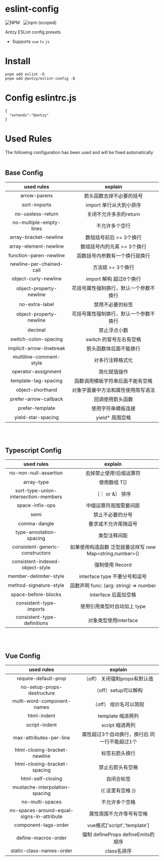 # eslint-config
![NPM](https://img.shields.io/npm/l/@antzy/eslint-config) &nbsp;
![npm (scoped)](https://img.shields.io/npm/v/@antzy/eslint-config?color=%20) <br/>

Antzy ESLint config presets

-  Supports `vue`  `ts` `js`

# Install
```
pnpm add eslint -D
pnpm add @antzy/eslint-config -D
```

# Config eslintrc.js
```
{
  "extends":"@antzy"
}
```

# Used Rules
The following configuration has been used and will be fixed automatically <br><br>

## Base Config 

|        used rules        |            explain             |
| :----------------------: | :----------------------------: |
|       arrow-parens       |    箭头函数去掉不必要的括号      |
|       sort-imports       |    import 单行从大到小排序      |
|    no-useless-return     |     关闭不允许多余的return      |
| no-multiple-empty-lines  |         不允许多个空行          |
|  array-bracket-newline   |    数组括号前后 >= 3个换行       |
|  array-element-newline   |  数组括号内的元素 >= 3个换行      |
|  function-paren-newline  | 函数括号内参数有一个换行就换行     |
| newline-per-chained-call |       方法链 >= 3个换行         |
|   object-curly-newline   |    import 解构 超过6个换行      |
| object-property-newline  | 花括号属性强制换行，默认一个参数不换行 |
| no-extra-label           | 禁用不必要的标签 |
| object-property-newline  | 花括号属性强制换行，默认一个参数不换行 |
| decimal                  | 禁止浮点小数 |
| switch-colon-spacing     | switch 的冒号左右有空格 |
| implicit-arrow-linebreak  | 箭头函数体后面不能换行 |
| multiline-comment-style  | 对多行注释格式化 |
| operator-assignment      | 简化赋值操作 |
| template-tag-spacing  | 函数调用模板字符串后面不能有空格 |
| object-shorthand  | 对象字面量中方法和属性使用简写语法 |
| prefer-arrow-callback  | 回调使用箭头函数 |
| prefer-template  | 使用字符串模板连接 |
| yield-star-spacing  | yield* 周围空格 |



<br/><br/>

## Typescript Config 

|        used rules        |            explain             |
| :----------------------: | :----------------------------: |
|  no-non-null-assertion   |    去掉禁止使用!后缀运算符     |
|       array-type         |            使用数组 T[]      |
| sort-type-union-intersection-members |  （｜ or &） 排序 |
| space-infix-ops          |         中缀运算符周围需要间距 |
| semi                     |         禁止不必要的分号 |
| comma-dangle             |         要求或不允许尾随逗号 |
| type-annotation-spacing  |         类型注释间距 |
| consistent-generic-constructors  |  如果使用构造函数 泛型就要这样写 new Map<string,number>() |
| consistent-indexed-object-style  |         强制使用 Record |
| member-delimiter-style    |   interface type 不要分号和逗号 |
| method-signature-style    |   函数声明 func: (arg: string) => number |
| space-before-blocks   |   interface 后面加空格 |
| consistent-type-imports    |   使用引用类型时自动加上 type |
| consistent-type-definitions    |   对象类型使用interface |





<br/><br/>

## Vue Config 

|        used rules        |            explain             |
| :----------------------: | :----------------------------: |
|  require-default-prop   | （off） 关闭强制props有默认值     |
|  no-setup-props-destructure  |   （off）setup可以解构    |
| multi-word-component-names          | （off）  组价名可以简短 |
|        html-indent           |  template 缩进两列 |
|        script-indent           |  script 缩进两列 |
| max-attributes-per-line        |  属性超过3个自动换行，换行后 同一行不能超过1个 |
|  html-closing-bracket-newline  |  标签右箭头换行 |
|  html-closing-bracket-spacing  |  禁止右箭头有空格 |
|  html-self-closing             |  自闭合标签 |
| mustache-interpolation-spacing |  {{ 这里有空格 }} |
|  no-multi-spaces               |  不允许多个空格 |
|no-spaces-around-equal-signs-in-attribute  | 属性周围不允许等号有空格 |
|  component-tags-order          |  vue格式['script','template'] |
|  define-macros-order           |  强制 defineProps defineEmits的顺序 |
|  static-class-names-order      |  class名排序 |









